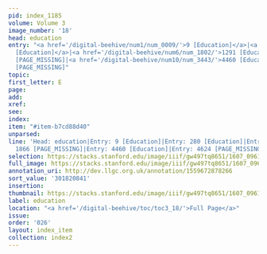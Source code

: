 ```yaml
---
pid: index_1185
volume: Volume 3
image_number: '18'
head: education
entry: "<a href='/digital-beehive/num1/num_0009/'>9 [Education]</a>|<a href='/digital-beehive/num2/num_0315/'>280
  [Education]</a>|<a href='/digital-beehive/num6/num_1802/'>1291 [Education]</a>|1866
  [PAGE_MISSING]|<a href='/digital-beehive/num10/num_3443/'>4460 [Education]</a>|4624
  [PAGE_MISSING]"
topic:
first_letter: E
page:
add:
xref:
see:
index:
item: "#item-b7cd88d40"
unparsed:
line: 'Head: education|Entry: 9 [Education]|Entry: 280 [Education]|Entry: 1291 [Education]|Entry:
  1866 [PAGE_MISSING]|Entry: 4460 [Education]|Entry: 4624 [PAGE_MISSING]|#item-b7cd88d40'
selection: https://stacks.stanford.edu/image/iiif/gw497tq8651/1607_0961/1110,841,889,224/full/0/default.jpg
full_image: https://stacks.stanford.edu/image/iiif/gw497tq8651/1607_0961/full/full/0/default.jpg
annotation_uri: http://dev.llgc.org.uk/annotation/1559672878266
sort_value: '301820841'
insertion:
thumbnail: https://stacks.stanford.edu/image/iiif/gw497tq8651/1607_0961/1110,841,889,224/150,/0/default.jpg
label: education
location: "<a href='/digital-beehive/toc/toc3_18/'>Full Page</a>"
issue:
order: '026'
layout: index_item
collection: index2
---
```

